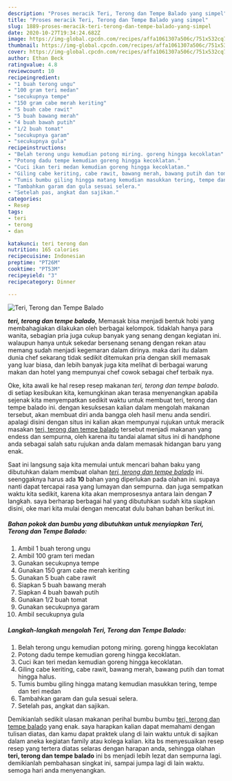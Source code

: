 ```yaml
---
description: "Proses meracik Teri, Terong dan Tempe Balado yang simpel"
title: "Proses meracik Teri, Terong dan Tempe Balado yang simpel"
slug: 1889-proses-meracik-teri-terong-dan-tempe-balado-yang-simpel
date: 2020-10-27T19:34:24.682Z
image: https://img-global.cpcdn.com/recipes/affa1061307a506c/751x532cq70/teri-terong-dan-tempe-balado-foto-resep-utama.jpg
thumbnail: https://img-global.cpcdn.com/recipes/affa1061307a506c/751x532cq70/teri-terong-dan-tempe-balado-foto-resep-utama.jpg
cover: https://img-global.cpcdn.com/recipes/affa1061307a506c/751x532cq70/teri-terong-dan-tempe-balado-foto-resep-utama.jpg
author: Ethan Beck
ratingvalue: 4.8
reviewcount: 10
recipeingredient:
- "1 buah terong ungu"
- "100 gram teri medan"
- "secukupnya tempe"
- "150 gram cabe merah keriting"
- "5 buah cabe rawit"
- "5 buah bawang merah"
- "4 buah bawah putih"
- "1/2 buah tomat"
- "secukupnya garam"
- "secukupnya gula"
recipeinstructions:
- "Belah terong ungu kemudian potong miring. goreng hingga kecoklatan"
- "Potong dadu tempe kemudian goreng hingga kecoklatan."
- "Cuci ikan teri medan kemudian goreng hingga kecoklatan."
- "Giling cabe keriting, cabe rawit, bawang merah, bawang putih dan tomat hingga halus."
- "Tumis bumbu giling hingga matang kemudian masukkan tering, tempe dan teri medan"
- "Tambahkan garam dan gula sesuai selera."
- "Setelah pas, angkat dan sajikan."
categories:
- Resep
tags:
- teri
- terong
- dan

katakunci: teri terong dan 
nutrition: 165 calories
recipecuisine: Indonesian
preptime: "PT26M"
cooktime: "PT53M"
recipeyield: "3"
recipecategory: Dinner

---
```



![Teri, Terong dan Tempe Balado](https://img-global.cpcdn.com/recipes/affa1061307a506c/751x532cq70/teri-terong-dan-tempe-balado-foto-resep-utama.jpg)

<b><i>teri, terong dan tempe balado</i></b>, Memasak bisa menjadi bentuk hobi yang membahagiakan dilakukan oleh berbagai kelompok. tidaklah hanya para wanita, sebagian pria juga cukup banyak yang senang dengan kegiatan ini. walaupun hanya untuk sekedar bersenang senang dengan rekan atau memang sudah menjadi kegemaran dalam dirinya. maka dari itu dalam dunia chef sekarang tidak sedikit ditemukan pria dengan skill memasak yang luar biasa, dan lebih banyak juga kita melihat di berbagai warung makan dan hotel yang mempunyai chef cowok sebagai chef terbaik nya.

Oke, kita awali ke hal resep resep makanan <i>teri, terong dan tempe balado</i>. di setiap kesibukan kita, kemungkinan akan terasa menyenangkan apabila sejenak kita menyempatkan sedikit waktu untuk membuat teri, terong dan tempe balado ini. dengan kesuksesan kalian dalam mengolah makanan tersebut, akan membuat diri anda bangga oleh hasil menu anda sendiri. apalagi disini dengan situs ini kalian akan mempunyai rujukan untuk meracik masakan <u>teri, terong dan tempe balado</u> tersebut menjadi makanan yang endess dan sempurna, oleh karena itu tandai alamat situs ini di handphone anda sebagai salah satu rujukan anda dalam memasak hidangan baru yang enak.




Saat ini langsung saja kita memulai untuk mencari bahan baku yang dibutuhkan dalam membuat olahan <u><i>teri, terong dan tempe balado</i></u> ini. seenggaknya harus ada <b>10</b> bahan yang diperlukan pada olahan ini. supaya nanti dapat tercapai rasa yang lumayan dan sempurna. dan juga sempatkan waktu kita sedikit, karena kita akan memprosesnya antara lain dengan <b>7</b> langkah. saya berharap berbagai hal yang dibutuhkan sudah kita siapkan disini, oke mari kita mulai dengan mencatat dulu bahan bahan berikut ini.

<!--inarticleads1-->

##### Bahan pokok dan bumbu yang dibutuhkan untuk menyiapkan Teri, Terong dan Tempe Balado:

1. Ambil 1 buah terong ungu
1. Ambil 100 gram teri medan
1. Gunakan secukupnya tempe
1. Gunakan 150 gram cabe merah keriting
1. Gunakan 5 buah cabe rawit
1. Siapkan 5 buah bawang merah
1. Siapkan 4 buah bawah putih
1. Gunakan 1/2 buah tomat
1. Gunakan secukupnya garam
1. Ambil secukupnya gula




<!--inarticleads2-->

##### Langkah-langkah mengolah Teri, Terong dan Tempe Balado:

1. Belah terong ungu kemudian potong miring. goreng hingga kecoklatan
1. Potong dadu tempe kemudian goreng hingga kecoklatan.
1. Cuci ikan teri medan kemudian goreng hingga kecoklatan.
1. Giling cabe keriting, cabe rawit, bawang merah, bawang putih dan tomat hingga halus.
1. Tumis bumbu giling hingga matang kemudian masukkan tering, tempe dan teri medan
1. Tambahkan garam dan gula sesuai selera.
1. Setelah pas, angkat dan sajikan.




Demikianlah sedikit ulasan makanan perihal bumbu bumbu <u>teri, terong dan tempe balado</u> yang enak. saya harapkan kalian dapat memahami dengan tulisan diatas, dan kamu dapat praktek ulang di lain waktu untuk di sajikan dalam aneka kegiatan family atau kolega kalian. kita bs menyesuaikan resep resep yang tertera diatas selaras dengan harapan anda, sehingga olahan <b>teri, terong dan tempe balado</b> ini bs menjadi lebih lezat dan sempurna lagi. demikianlah pembahasan singkat ini, sampai jumpa lagi di lain waktu. semoga hari anda menyenangkan.
